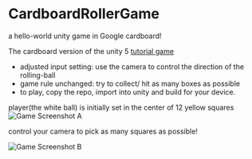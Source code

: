 # CardboardRollerGame
a hello-world unity game in Google cardboard!

The cardboard version of the unity 5 [tutorial game](https://unity3d.com/learn/tutorials/projects/roll-ball-tutorial) 

* adjusted input setting: use the camera to control the direction of the rolling-ball
* game rule unchanged: try to collect/ hit as many boxes as possible 
* to play, copy the repo, import into unity and build for your device.

player(the white ball) is initially set in the center of 12 yellow squares
![Game Screenshot A](https://googledrive.com/host/0BwRASkt_ViDabUZiTzVlcWdUSXc/Cardboard-Roller-Game-Image-2.png)


control your camera to pick as many squares as possible!

![Game Screenshot B](https://googledrive.com/host/0BwRASkt_ViDabUZiTzVlcWdUSXc/Cardboard-Roller-Game-Image-1.png)

